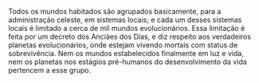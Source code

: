 ﻿Todos os mundos habitados são agrupados basicamente, para a administração celeste, em sistemas locais; e cada um desses sistemas locais é limitado a cerca de mil mundos evolucionários. Essa limitação é feita por um decreto dos Anciães dos Dias, e diz respeito aos verdadeiros planetas evolucionários, onde estejam vivendo mortais com status de sobrevivência. Nem os mundos estabelecidos finalmente em luz e vida, nem os planetas nos estágios pré-humanos do desenvolvimento da vida pertencem a esse grupo.